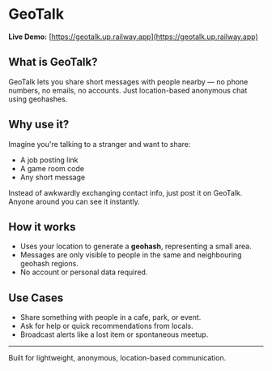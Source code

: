 # GeoTalk

**Live Demo:** [https://geotalk.up.railway.app](https://geotalk.up.railway.app)

## What is GeoTalk?

GeoTalk lets you share short messages with people nearby — no phone numbers, no emails, no accounts. Just location-based anonymous chat using geohashes.

## Why use it?

Imagine you're talking to a stranger and want to share:
- A job posting link
- A game room code
- Any short message

Instead of awkwardly exchanging contact info, just post it on GeoTalk. Anyone around you can see it instantly.

## How it works

- Uses your location to generate a **geohash**, representing a small area.
- Messages are only visible to people in the same and neighbouring geohash regions.
- No account or personal data required.

## Use Cases

- Share something with people in a cafe, park, or event.
- Ask for help or quick recommendations from locals.
- Broadcast alerts like a lost item or spontaneous meetup.

---

Built for lightweight, anonymous, location-based communication.
